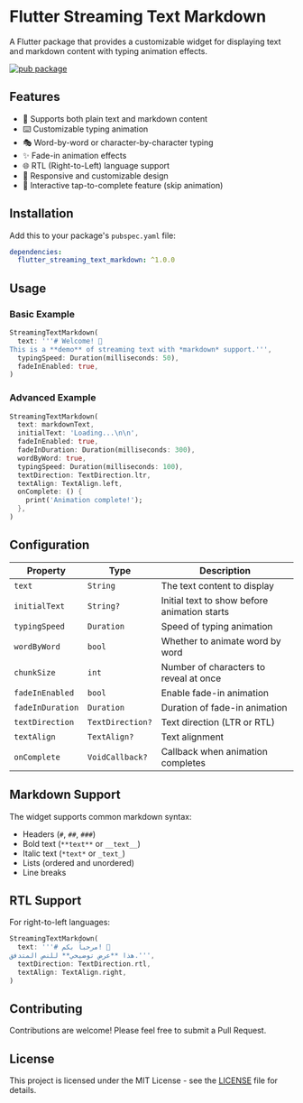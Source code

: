 # Flutter Streaming Text Markdown

A Flutter package that provides a customizable widget for displaying text and markdown content with typing animation effects.

[![pub package](https://img.shields.io/pub/v/flutter_streaming_text_markdown.svg)](https://pub.dev/packages/flutter_streaming_text_markdown)

## Features

- 📝 Supports both plain text and markdown content
- ⌨️ Customizable typing animation
- 🎭 Word-by-word or character-by-character typing
- ✨ Fade-in animation effects
- 🌐 RTL (Right-to-Left) language support
- 📱 Responsive and customizable design
- 🎯 Interactive tap-to-complete feature (skip animation)

## Installation

Add this to your package's `pubspec.yaml` file:

```yaml
dependencies:
  flutter_streaming_text_markdown: ^1.0.0
```

## Usage

### Basic Example

```dart
StreamingTextMarkdown(
  text: '''# Welcome! 👋
This is a **demo** of streaming text with *markdown* support.''',
  typingSpeed: Duration(milliseconds: 50),
  fadeInEnabled: true,
)
```

### Advanced Example

```dart
StreamingTextMarkdown(
  text: markdownText,
  initialText: 'Loading...\n\n',
  fadeInEnabled: true,
  fadeInDuration: Duration(milliseconds: 300),
  wordByWord: true,
  typingSpeed: Duration(milliseconds: 100),
  textDirection: TextDirection.ltr,
  textAlign: TextAlign.left,
  onComplete: () {
    print('Animation complete!');
  },
)
```

## Configuration

| Property | Type | Description |
|----------|------|-------------|
| `text` | `String` | The text content to display |
| `initialText` | `String?` | Initial text to show before animation starts |
| `typingSpeed` | `Duration` | Speed of typing animation |
| `wordByWord` | `bool` | Whether to animate word by word |
| `chunkSize` | `int` | Number of characters to reveal at once |
| `fadeInEnabled` | `bool` | Enable fade-in animation |
| `fadeInDuration` | `Duration` | Duration of fade-in animation |
| `textDirection` | `TextDirection?` | Text direction (LTR or RTL) |
| `textAlign` | `TextAlign?` | Text alignment |
| `onComplete` | `VoidCallback?` | Callback when animation completes |

## Markdown Support

The widget supports common markdown syntax:

- Headers (`#`, `##`, `###`)
- Bold text (`**text**` or `__text__`)
- Italic text (`*text*` or `_text_`)
- Lists (ordered and unordered)
- Line breaks

## RTL Support

For right-to-left languages:

```dart
StreamingTextMarkdown(
  text: '''# مرحباً بكم! 👋
هذا **عرض توضيحي** للنص المتدفق.''',
  textDirection: TextDirection.rtl,
  textAlign: TextAlign.right,
)
```

## Contributing

Contributions are welcome! Please feel free to submit a Pull Request.

## License

This project is licensed under the MIT License - see the [LICENSE](LICENSE) file for details. 